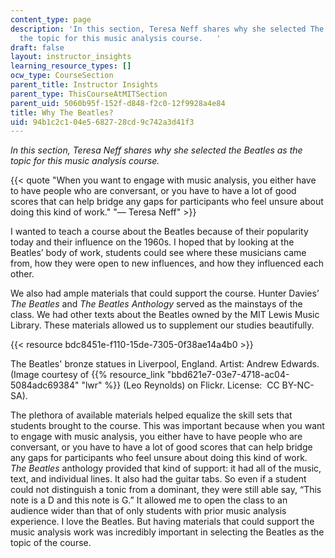 ```yaml
---
content_type: page
description: 'In this section, Teresa Neff shares why she selected The Beatles as
  the topic for this music analysis course.   '
draft: false
layout: instructor_insights
learning_resource_types: []
ocw_type: CourseSection
parent_title: Instructor Insights
parent_type: ThisCourseAtMITSection
parent_uid: 5060b95f-152f-d848-f2c0-12f9928a4e84
title: Why The Beatles?
uid: 94b1c2c1-04e5-6827-28cd-9c742a3d41f3
---
```

_In this section, Teresa Neff shares why she selected the Beatles as the topic for this music analysis course._

{{< quote "When you want to engage with music analysis, you either have to have people who are conversant, or you have to have a lot of good scores that can help bridge any gaps for participants who feel unsure about doing this kind of work." "— Teresa Neff" >}}

I wanted to teach a course about the Beatles because of their popularity today and their influence on the 1960s. I hoped that by looking at the Beatles’ body of work, students could see where these musicians came from, how they were open to new influences, and how they influenced each other. 

We also had ample materials that could support the course. Hunter Davies’ _The Beatles_ and _The Beatles Anthology_ served as the mainstays of the class. We had other texts about the Beatles owned by the MIT Lewis Music Library. These materials allowed us to supplement our studies beautifully.

{{< resource bdc8451e-f110-15de-7305-0f38ae14a4b0 >}}

The Beatles' bronze statues in Liverpool, England. Artist: Andrew Edwards. (Image courtesy of {{% resource_link "bbd621e7-03e7-4718-ac04-5084adc69384" "lwr" %}} (Leo Reynolds) on Flickr. License:  CC BY-NC-SA).

The plethora of available materials helped equalize the skill sets that students brought to the course. This was important because when you want to engage with music analysis, you either have to have people who are conversant, or you have to have a lot of good scores that can help bridge any gaps for participants who feel unsure about doing this kind of work. _The Beatles_ anthology provided that kind of support: it had all of the music, text, and individual lines. It also had the guitar tabs. So even if a student could not distinguish a tonic from a dominant, they were still able say, “This note is a D and this note is G.” It allowed me to open the class to an audience wider than that of only students with prior music analysis experience. I love the Beatles. But having materials that could support the music analysis work was incredibly important in selecting the Beatles as the topic of the course.